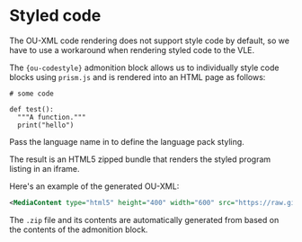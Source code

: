 # Styled code

The OU-XML code rendering does not support style code by default, so we have to use a workaround when rendering styled code to the VLE.

The `{ou-codestyle}` admonition block allows us to individually style code blocks using `prism.js` and is rendered into an HTML page as follows:

```{ou-codestyle} python
# some code

def test():
  """A function."""
  print("hello")
```

Pass the language name in to define the language pack styling.

The result is an HTML5 zipped bundle that renders the styled program listing in an iframe.

Here's an example of the generated OU-XML:

```xml
<MediaContent type="html5" height="400" width="600" src="https://raw.githubusercontent.com/innovationoutside/sphinxcontrib-ou-xml-tags/main/vletmp/ouseful-demo-sphinx_b0_p1_x_html0.zip" id="cb78cee0c59f474a98a0"/>
```

The `.zip` file and its contents are automatically generated from based on the contents of the admonition block.